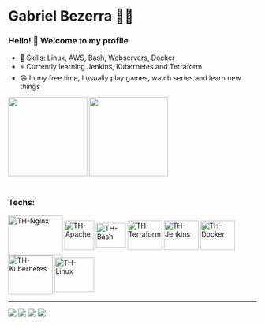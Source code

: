 # Gabriel Bezerra :man_technologist:

### Hello! 👋 Welcome to my profile

 - 📌 Skills: Linux, AWS, Bash, Webservers, Docker 
 - ⚡ Currently learning Jenkins, Kubernetes and Terraform
 - 😄 In my free time, I usually play games, watch series and learn new things

<div style="display: inline_block">
<img height="160em" src="https://github-readme-stats.vercel.app/api?username=gabbezerra&show_icons=true&theme=dark"/>
<img height="160em" src="https://github-readme-stats.vercel.app/api/top-langs/?username=gabbezerra&layout=compact&langs_count=16&theme=dark" />
</div>

 <div style="display: inline_block"><br>
    <h3>Techs:</h3>
  <img align="center" alt="TH-Nginx" height="80" width="110" src="https://thiagoalexandria.com.br/assets/img/nginx-logo.png">
  <img align="center" alt="TH-Apache" height="60" width="60" src="https://thiagoalexandria.com.br/assets/img/apache-logo.png">
  <img align="center" alt="TH-Bash" height="50" width="60" src="https://thiagoalexandria.com.br/assets/img/bash-logo.png">
  <img align="center" alt="TH-Terraform" height="60" width="70" src="https://thiagoalexandria.com.br/assets/img/terraform-logo.png">
  <img align="center" alt="TH-Jenkins" height="60" width="70" src="https://thiagoalexandria.com.br/assets/img/jenkins-logo.png">
  <img align="center" alt="TH-Docker" height="60" width="70" src="https://thiagoalexandria.com.br/assets/img/docker-logo.png">
  <img align="center" alt="TH-Kubernetes" height="80" width="90" src="https://www.logo.wine/a/logo/Kubernetes/Kubernetes-Logo.wine.svg">
  <img align="center" alt="TH-Linux" height="70" width="80" src="https://upload.wikimedia.org/wikipedia/commons/thumb/3/35/Tux.svg/1200px-Tux.svg.png">
</div>

  ---

<div> 
  <a href="https://instagram.com/gabbezerra" target="_blank"><img src="https://img.shields.io/badge/-Instagram-%23E4405F?style=for-the-badge&logo=instagram&logoColor=white" target="_blank"></a>
  <a href = "mailto: gabrielbl258@gmail.com"><img src="https://img.shields.io/badge/-Gmail-%23333?style=for-the-badge&logo=gmail&logoColor=white" target="_blank"></a>
  <a href="https://www.linkedin.com/in/gabriel-bezerra-19744479" target="_blank"><img src="https://img.shields.io/badge/-LinkedIn-%230077B5?style=for-the-badge&logo=linkedin&logoColor=white" target="_blank"></a> 
  <a href="https://twitter.com/b3zoro" target="_blank"><img src="https://img.shields.io/badge/Twitter-1DA1F2?style=for-the-badge&logo=twitter&logoColor=white" target="_blank"></a>
</div><br>